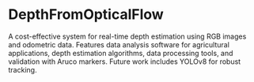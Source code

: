 # DepthFromOpticalFlow
A cost-effective system for real-time depth estimation using RGB images and odometric data. Features data analysis software for agricultural applications, depth estimation algorithms, data processing tools, and validation with Aruco markers. Future work includes YOLOv8 for robust tracking.
